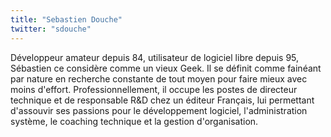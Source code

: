 ```yaml
---
title: "Sebastien Douche"
twitter: "sdouche"
---
```


Développeur amateur depuis 84, utilisateur de logiciel libre depuis 95,
Sébastien ce considère comme un vieux Geek. Il se définit comme fainéant
par nature en recherche constante de tout moyen pour faire mieux avec
moins d'effort. Professionnellement, il occupe les postes de directeur
technique et de responsable R&D chez un éditeur Français, lui permettant
d'assouvir ses passions pour le développement logiciel, l'administration
système, le coaching technique et la gestion d'organisation.
